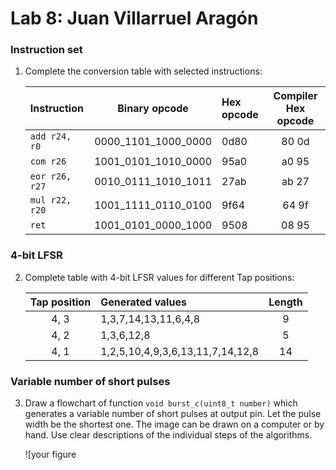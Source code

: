 # Lab 8: Juan Villarruel Aragón

### Instruction set

1. Complete the conversion table with selected instructions:

   | **Instruction** | **Binary opcode** | **Hex opcode** | **Compiler Hex opcode** |
   | :-- | :-: | :-- | :-: |
   | `add r24, r0` | 0000_1101_1000_0000 | 0d80 | 80 0d |
   | `com r26` | 1001_0101_1010_0000 | 95a0 | a0 95 |
   | `eor r26, r27` | 0010_0111_1010_1011 | 27ab | ab 27 |
   | `mul r22, r20` | 1001_1111_0110_0100 | 9f64 | 64 9f |
   | `ret` | 1001_0101_0000_1000 | 9508 | 08 95 |

### 4-bit LFSR

2. Complete table with 4-bit LFSR values for different Tap positions:

   | **Tap position** | **Generated values** | **Length** |
   | :-: | :-- | :-: |
   | 4, 3 | 1,3,7,14,13,11,6,4,8 | 9 |
   | 4, 2 | 1,3,6,12,8 | 5 |
   | 4, 1 | 1,2,5,10,4,9,3,6,13,11,7,14,12,8 | 14 |

### Variable number of short pulses

3. Draw a flowchart of function `void burst_c(uint8_t number)` which generates a variable number of short pulses at output pin. Let the pulse width be the shortest one. The image can be drawn on a computer or by hand. Use clear descriptions of the individual steps of the algorithms.

   ![your figure